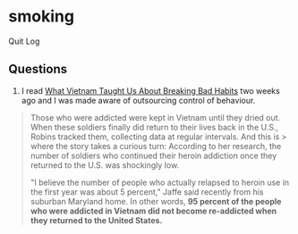 # smoking
Quit Log


## Questions

1. I read [What Vietnam Taught Us About Breaking Bad Habits](http://www.npr.org/blogs/health/2012/01/02/144431794/what-vietnam-taught-us-about-breaking-bad-habits) two weeks ago and I was made aware of outsourcing control of behaviour.


> Those who were addicted were kept in Vietnam until they dried out. When these soldiers finally did return to their lives back in the U.S., Robins tracked them, collecting data at regular intervals. And this is > where the story takes a curious turn: According to her research, the number of soldiers who continued their heroin addiction once they returned to the U.S. was shockingly low.
>
>  "I believe the number of people who actually relapsed to heroin use in the first year was about 5 percent," Jaffe said recently from his suburban Maryland home. In other words, **95 percent of the people who were addicted in Vietnam did not become re-addicted when they returned to the United States.**
